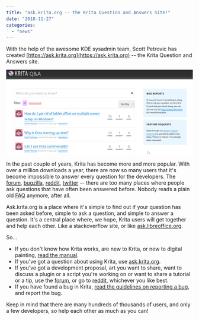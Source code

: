 ```yaml
---
title: "ask.krita.org -- the Krita Question and Answers Site!"
date: "2018-11-27"
categories: 
  - "news"
---
```


With the help of the awesome KDE sysadmin team, Scott Petrovic has created [https://ask.krita.org](https://ask.krita.org) -- the Krita Question and Answers site.

[![](images/ask.krita_.org_.png)](https://ask.krita.org)

In the past couple of years, Krita has become more and more popular. With over a million downloads a year, there are now so many users that it's become impossible to answer every question for the developers. The [forum](https://forum.kde.org/krita), [bugzilla](https://bugs.kde.org/buglist.cgi?quicksearch=krita&list_id=1567676), [reddit](http://www.reddit.com/r/krita), [twitter](https://twitter.com/Krita_Painting) -- there are too many places where people ask questions that have often been answered before. Nobody reads a plain old [FAQ](https://docs.krita.org/en/KritaFAQ.html) anymore, after all.

Ask.krita.org is a place where it's simple to find out if your question has been asked before, simple to ask a question, and simple to answer a question. It's a central place where, we hope, Krita users will get together and help each other. Like a stackoverflow site, or like [ask.libreoffice.org](https://ask.libreoffice.org/en/).

So...

- If you don't know how Krita works, are new to Krita, or new to digital painting, [read the manual](https://docs.krita.org).
- If you've got a question about using Krita, use [ask.krita.org](https://ask.krita.org).
- If you've got a development proposal, art you want to share, want to discuss a plugin or a script you're working on or want to share a tutorial or a tip, use the [forum](https://forum.kde.org/krita), or go to [reddit](https://www.reddit.com/r/krita), whichever you like best.
- If you have found a bug in Krita, [read the guidelines on reporting a bug](https://docs.krita.org/en/untranslatable_pages/reporting_bugs.html), and report the bug.

Keep in mind that there are many hundreds of thousands of users, and only a few developers, so help each other as much as you can!

